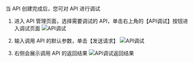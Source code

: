 当 API 创建完成后，您可对 API 进行调试

1. 进入 API 管理页面，选择需要调试的 API，单击右上角的【API调试】按钮进入调试页面
![API调试](https://i.imgur.com/G6nTTsP.png)

2. 输入调用 API 的默认参数，单击【发送请求】
![API调试](https://i.imgur.com/quIudJS.png)

3. 右侧会展示调用 API 的返回结果
![API调试返回结果](https://i.imgur.com/JRSy6my.png)